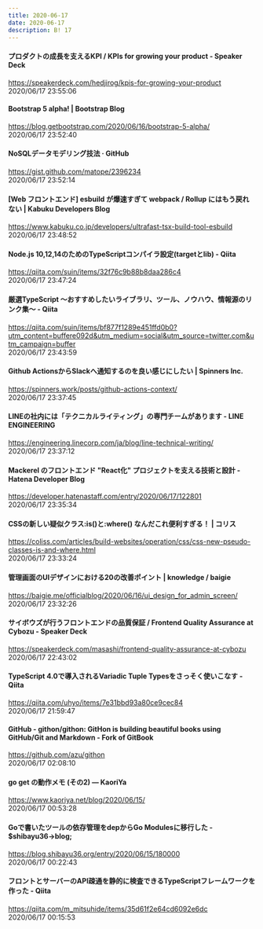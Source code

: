```yaml
---
title: 2020-06-17
date: 2020-06-17
description: B! 17
---
```


#### プロダクトの成長を支えるKPI / KPIs for growing your product - Speaker Deck
https://speakerdeck.com/hedjirog/kpis-for-growing-your-product<br>
2020/06/17 23:55:06<br>


#### Bootstrap 5 alpha! | Bootstrap Blog
https://blog.getbootstrap.com/2020/06/16/bootstrap-5-alpha/<br>
2020/06/17 23:52:40<br>


#### NoSQLデータモデリング技法 · GitHub
https://gist.github.com/matope/2396234<br>
2020/06/17 23:52:14<br>


#### [Web フロントエンド] esbuild が爆速すぎて webpack / Rollup にはもう戻れない | Kabuku Developers Blog
https://www.kabuku.co.jp/developers/ultrafast-tsx-build-tool-esbuild<br>
2020/06/17 23:48:52<br>


#### Node.js 10,12,14のためのTypeScriptコンパイラ設定(targetとlib) - Qiita
https://qiita.com/suin/items/32f76c9b88b8daa286c4<br>
2020/06/17 23:47:24<br>


#### 厳選TypeScript 〜おすすめしたいライブラリ、ツール、ノウハウ、情報源のリンク集〜 - Qiita
https://qiita.com/suin/items/bf877f1289e451ffd0b0?utm_content=buffere092d&utm_medium=social&utm_source=twitter.com&utm_campaign=buffer<br>
2020/06/17 23:43:59<br>


#### Github ActionsからSlackへ通知するのを良い感じにしたい | Spinners Inc.
https://spinners.work/posts/github-actions-context/<br>
2020/06/17 23:37:45<br>


#### LINEの社内には「テクニカルライティング」の専門チームがあります - LINE ENGINEERING
https://engineering.linecorp.com/ja/blog/line-technical-writing/<br>
2020/06/17 23:37:12<br>


#### Mackerel のフロントエンド "React化" プロジェクトを支える技術と設計 - Hatena Developer Blog
https://developer.hatenastaff.com/entry/2020/06/17/122801<br>
2020/06/17 23:35:34<br>


#### CSSの新しい疑似クラス:is()と:where() なんだこれ便利すぎる！ | コリス
https://coliss.com/articles/build-websites/operation/css/css-new-pseudo-classes-is-and-where.html<br>
2020/06/17 23:33:24<br>


#### 管理画面のUIデザインにおける20の改善ポイント | knowledge / baigie
https://baigie.me/officialblog/2020/06/16/ui_design_for_admin_screen/<br>
2020/06/17 23:32:26<br>


#### サイボウズが行うフロントエンドの品質保証 / Frontend Quality Assurance at Cybozu - Speaker Deck
https://speakerdeck.com/masashi/frontend-quality-assurance-at-cybozu<br>
2020/06/17 22:43:02<br>


#### TypeScript 4.0で導入されるVariadic Tuple Typesをさっそく使いこなす - Qiita
https://qiita.com/uhyo/items/7e31bbd93a80ce9cec84<br>
2020/06/17 21:59:47<br>


#### GitHub - githon/githon: GitHon is building beautiful books using GitHub/Git and Markdown - Fork of GitBook
https://github.com/azu/githon<br>
2020/06/17 02:08:10<br>


#### go get の動作メモ (その2) — KaoriYa
https://www.kaoriya.net/blog/2020/06/15/<br>
2020/06/17 00:53:28<br>


#### Goで書いたツールの依存管理をdepからGo Modulesに移行した - $shibayu36->blog;
https://blog.shibayu36.org/entry/2020/06/15/180000<br>
2020/06/17 00:22:43<br>


#### フロントとサーバーのAPI疎通を静的に検査できるTypeScriptフレームワークを作った - Qiita
https://qiita.com/m_mitsuhide/items/35d61f2e64cd6092e6dc<br>
2020/06/17 00:15:53<br>


